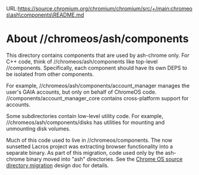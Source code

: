 URL:https://source.chromium.org/chromium/chromium/src/+/main:chromeos\ash\components\README.md
# About //chromeos/ash/components

This directory contains components that are used by ash-chrome only.
For C++ code, think of //chromeos/ash/components like top-level //components.
Specifically, each component should have its own DEPS to be isolated from
other components.

For example, //chromeos/ash/components/account_manager manages the user's GAIA
accounts, but only on behalf of ChromeOS code.
//components/account_manager_core contains cross-platform support for
accounts.

Some subdirectories contain low-level utility code. For example,
//chromeos/ash/components/disks has utilities for mounting and unmounting disk
volumes.

Much of this code used to live in //chromeos/components. The now sunsetted
Lacros project was extracting browser functionality into a separate binary. As
part of this migration, code used only by the ash-chrome binary moved into "ash"
directories. See the
[Chrome OS source directory migration](https://docs.google.com/document/d/1g-98HpzA8XcoGBWUv1gQNr4rbnD5yfvbtYZyPDDbkaE/edit)
design doc for details.
